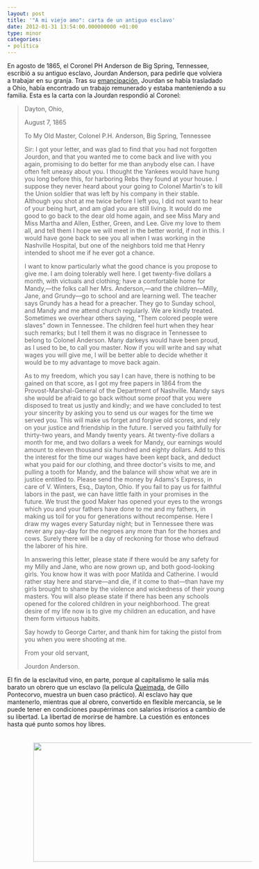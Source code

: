 ```yaml
---
layout: post
title: '"A mi viejo amo": carta de un antiguo esclavo'
date: 2012-01-31 13:54:00.000000000 +01:00
type: minor
categories:
- política
---
```

<p>En agosto de 1865, el Coronel PH Anderson de Big Spring, Tennessee, escribió a su antiguo esclavo, Jourdan Anderson, para pedirle que volviera a trabajar en su granja. Tras su <a href="http://es.wikipedia.org/wiki/Proclamaci%C3%B3n_de_Emancipaci%C3%B3n">emancipación</a>, Jourdan se había trasladado a Ohio, había encontrado un trabajo remunerado y estaba manteniendo a su familia. Esta es la carta con la Jourdan respondió al Coronel:</p>
<blockquote><p>Dayton, Ohio,</p>
<p>August 7, 1865</p>
<p>To My Old Master, Colonel P.H. Anderson, Big Spring, Tennessee</p>
<p>Sir: I got your letter, and was glad to find that you had not forgotten Jourdon, and that you wanted me to come back and live with you again, promising to do better for me than anybody else can. I have often felt uneasy about you. I thought the Yankees would have hung you long before this, for harboring Rebs they found at your house. I suppose they never heard about your going to Colonel Martin's to kill the Union soldier that was left by his company in their stable. Although you shot at me twice before I left you, I did not want to hear of your being hurt, and am glad you are still living. It would do me good to go back to the dear old home again, and see Miss Mary and Miss Martha and Allen, Esther, Green, and Lee. Give my love to them all, and tell them I hope we will meet in the better world, if not in this. I would have gone back to see you all when I was working in the Nashville Hospital, but one of the neighbors told me that Henry intended to shoot me if he ever got a chance.</p>
<p>I want to know particularly what the good chance is you propose to give me. I am doing tolerably well here. I get twenty-five dollars a month, with victuals and clothing; have a comfortable home for Mandy,—the folks call her Mrs. Anderson,—and the children—Milly, Jane, and Grundy—go to school and are learning well. The teacher says Grundy has a head for a preacher. They go to Sunday school, and Mandy and me attend church regularly. We are kindly treated. Sometimes we overhear others saying, "Them colored people were slaves" down in Tennessee. The children feel hurt when they hear such remarks; but I tell them it was no disgrace in Tennessee to belong to Colonel Anderson. Many darkeys would have been proud, as I used to be, to call you master. Now if you will write and say what wages you will give me, I will be better able to decide whether it would be to my advantage to move back again.</p>
<p>As to my freedom, which you say I can have, there is nothing to be gained on that score, as I got my free papers in 1864 from the Provost-Marshal-General of the Department of Nashville. Mandy says she would be afraid to go back without some proof that you were disposed to treat us justly and kindly; and we have concluded to test your sincerity by asking you to send us our wages for the time we served you. This will make us forget and forgive old scores, and rely on your justice and friendship in the future. I served you faithfully for thirty-two years, and Mandy twenty years. At twenty-five dollars a month for me, and two dollars a week for Mandy, our earnings would amount to eleven thousand six hundred and eighty dollars. Add to this the interest for the time our wages have been kept back, and deduct what you paid for our clothing, and three doctor's visits to me, and pulling a tooth for Mandy, and the balance will show what we are in justice entitled to. Please send the money by Adams's Express, in care of V. Winters, Esq., Dayton, Ohio. If you fail to pay us for faithful labors in the past, we can have little faith in your promises in the future. We trust the good Maker has opened your eyes to the wrongs which you and your fathers have done to me and my fathers, in making us toil for you for generations without recompense. Here I draw my wages every Saturday night; but in Tennessee there was never any pay-day for the negroes any more than for the horses and cows. Surely there will be a day of reckoning for those who defraud the laborer of his hire.</p>
<p>In answering this letter, please state if there would be any safety for my Milly and Jane, who are now grown up, and both good-looking girls. You know how it was with poor Matilda and Catherine. I would rather stay here and starve—and die, if it come to that—than have my girls brought to shame by the violence and wickedness of their young masters. You will also please state if there has been any schools opened for the colored children in your neighborhood. The great desire of my life now is to give my children an education, and have them form virtuous habits.</p>
<p>Say howdy to George Carter, and thank him for taking the pistol from you when you were shooting at me.</p>
<p>From your old servant,</p>
<p>Jourdon Anderson.</p></blockquote>
<p>El fin de la esclavitud vino, en parte, porque al capitalismo le salía más barato un obrero que un esclavo (la película <a href="http://www.imdb.es/title/tt0064866/">Queimada</a>, de Gillo Pontecorvo, muestra un buen caso práctico). Al esclavo hay que mantenerlo, mientras que al obrero, convertido en flexible mercancia, se le puede tener en condiciones paupérrimas con salarios irrisorios a cambio de su libertad. La libertad de morirse de hambre. La cuestión es entonces hasta qué punto somos hoy libres.</p>
<p style="text-align: center;"><a href="http://albertolumbreras.com/wp-content/uploads/2012/01/familia.jpg"><img class="aligncenter size-full wp-image-1535" style="margin-top: 20px; margin-bottom: 20px; margin-left: 60px; margin-right: 60px;" src="{{ site.baseurl }}/assets/familia.jpg" alt="" width="520" height="274" /></a></p>
